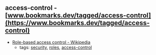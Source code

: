 access-control - [www.bookmarks.dev/tagged/access-control](https://www.bookmarks.dev/tagged/access-control) 
---
* [Role-based access control - Wikipedia](https://en.wikipedia.org/wiki/Role-based_access_control)
    * tags: [security](../tags/security.md), [roles](../tags/roles.md), [access-control](../tags/access-control.md)
